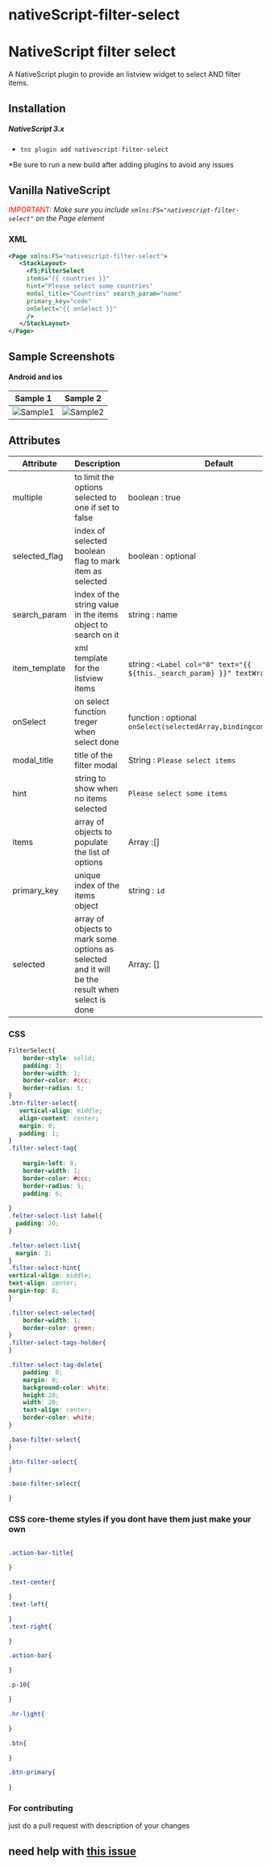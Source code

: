 # nativeScript-filter-select
# NativeScript filter select 

A NativeScript plugin to provide an listview widget to select AND filter items.


## Installation

##### NativeScript 3.x
- `tns plugin add nativescript-filter-select`


*Be sure to run a new build after adding plugins to avoid any issues
## Vanilla NativeScript

 <span style="color:red">IMPORTANT: </span>*Make sure you include `xmlns:FS="nativescript-filter-select"` on the Page element*

### XML
```XML
<Page xmlns:FS="nativescript-filter-select">
   <StackLayout>     
     <FS:FilterSelect 
     items="{{ countries }}"
     hint="Please select some countries" 
     modal_title="Countries" search_param="name" 
     primary_key="code" 
     onSelect="{{ onSelect }}"
     />
   </StackLayout>
</Page>
```


## Sample Screenshots

#### Android and ios

Sample 1 |  Sample 2
-------- | ---------
![Sample1](http://codeobia.com/screenshots/android-filter-select.gif) | ![Sample2](http://codeobia.com/screenshots/ios-filter-select.gif)

## Attributes

| Attribute |                               Description                    |Default 
| ------------- | ------------------------------------------------------- |--------
|   multiple    | to limit the options selected to one if set to false       | boolean : true
| selected_flag   | index of selected boolean flag to mark item as selected     | boolean : optional 
|search_param| index  of the string value in the items object to search on it  |string : name
|item_template|xml template for the listview items | string : `<Label col="0" text="{{ ${this._search_param} }}" textWrap="true" />`
|onSelect| on select function treger when select done | function : optional `onSelect(selectedArray,bindingcontextObject)`
|modal_title|title of the filter modal | String : `Please select items`
|hint|string to show when no items selected |`Please select some items`
|items|array of objects to populate the list of options | Array :[]
|primary_key|unique index of the items object | string : `id`
|selected|array of objects to mark some options as selected and it will be the result when select is done | Array: []

### CSS
```CSS
FilterSelect{
    border-style: solid;
    padding: 3;
    border-width: 1;
    border-color: #ccc;
    border-radius: 5; 
}
.btn-filter-select{
   vertical-align: middle;
   align-content: center;
   margin: 0;
   padding: 1;
}
.filter-select-tag{
   
    margin-left: 8;
    border-width: 1;
    border-color: #ccc;
    border-radius: 5; 
    padding: 6;
    
}
.felter-select-list label{
  padding: 20;
}

.felter-select-list{
  margin: 2;
}
.filter-select-hint{
vertical-align: middle;
text-align: center;
margin-top: 8;
}

.filter-select-selected{
    border-width: 1;
    border-color: green;
}
.filter-select-tags-holder{
}

.filter-select-tag-delete{
    padding: 0;
    margin: 0;
    background-color: white;
    height:20;
    width: 20;
    text-align: center;
    border-color: white;
}

.base-filter-select{
}

.btn-filter-select{
}

.base-filter-select{

}
```
### CSS core-theme styles if you dont have them just make your own 
```CSS

.action-bar-title{

}

.text-center{

}
.text-left{

}
.text-right{

}

.action-bar{

}

.p-10{

}

.hr-light{

}

.btn{

} 

.btn-primary{
    
}
```

### For contributing 
just do a pull request with description of your changes

## need help with [this issue](https://github.com/moayadnajd/nativescript-filter-select/issues/5)





